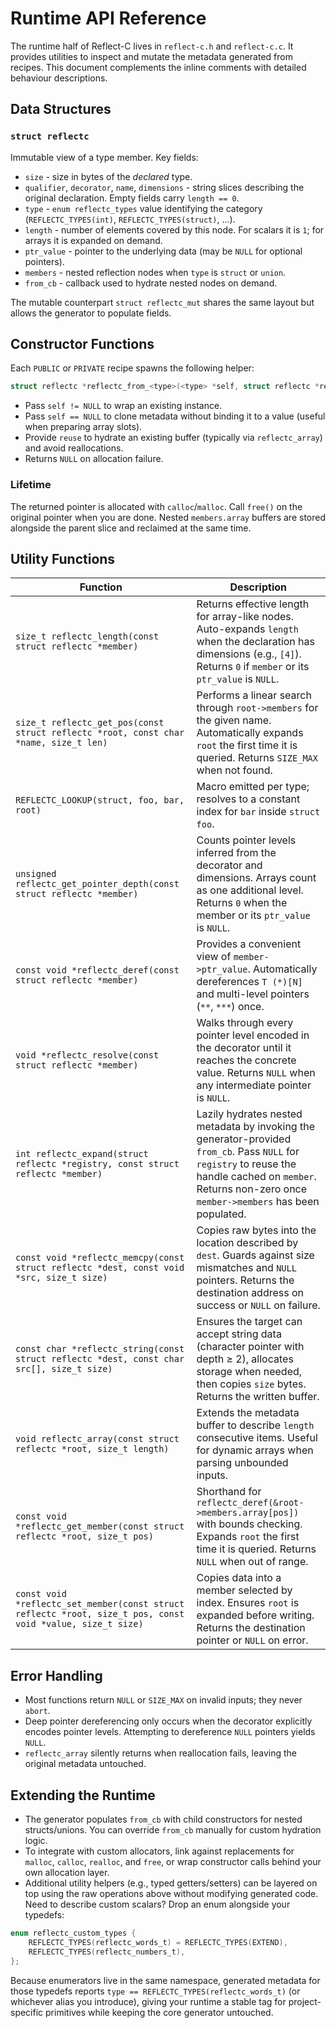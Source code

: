 # Runtime API Reference

The runtime half of Reflect-C lives in `reflect-c.h` and `reflect-c.c`. It provides utilities to inspect and mutate the metadata generated from recipes. This document complements the inline comments with detailed behaviour descriptions.

## Data Structures

### `struct reflectc`

Immutable view of a type member. Key fields:

- `size` - size in bytes of the *declared* type.
- `qualifier`, `decorator`, `name`, `dimensions` - string slices describing the original declaration. Empty fields carry `length == 0`.
- `type` - `enum reflectc_types` value identifying the category (`REFLECTC_TYPES(int)`, `REFLECTC_TYPES(struct)`, ...).
- `length` - number of elements covered by this node. For scalars it is `1`; for arrays it is expanded on demand.
- `ptr_value` - pointer to the underlying data (may be `NULL` for optional pointers).
- `members` - nested reflection nodes when `type` is `struct` or `union`.
- `from_cb` - callback used to hydrate nested nodes on demand.

The mutable counterpart `struct reflectc_mut` shares the same layout but allows the generator to populate fields.

## Constructor Functions

Each `PUBLIC` or `PRIVATE` recipe spawns the following helper:

```c
struct reflectc *reflectc_from_<type>(<type> *self, struct reflectc *reuse);
```

- Pass `self != NULL` to wrap an existing instance.
- Pass `self == NULL` to clone metadata without binding it to a value (useful when preparing array slots).
- Provide `reuse` to hydrate an existing buffer (typically via `reflectc_array`) and avoid reallocations.
- Returns `NULL` on allocation failure.

### Lifetime

The returned pointer is allocated with `calloc`/`malloc`. Call `free()` on the original pointer when you are done. Nested `members.array` buffers are stored alongside the parent slice and reclaimed at the same time.

## Utility Functions

| Function | Description |
| --- | --- |
| `size_t reflectc_length(const struct reflectc *member)` | Returns effective length for array-like nodes. Auto-expands `length` when the declaration has dimensions (e.g., `[4]`). Returns `0` if `member` or its `ptr_value` is `NULL`. |
| `size_t reflectc_get_pos(const struct reflectc *root, const char *name, size_t len)` | Performs a linear search through `root->members` for the given name. Automatically expands `root` the first time it is queried. Returns `SIZE_MAX` when not found. |
| `REFLECTC_LOOKUP(struct, foo, bar, root)` | Macro emitted per type; resolves to a constant index for `bar` inside `struct foo`. |
| `unsigned reflectc_get_pointer_depth(const struct reflectc *member)` | Counts pointer levels inferred from the decorator and dimensions. Arrays count as one additional level. Returns `0` when the member or its `ptr_value` is `NULL`. |
| `const void *reflectc_deref(const struct reflectc *member)` | Provides a convenient view of `member->ptr_value`. Automatically dereferences `T (*)[N]` and multi-level pointers (`**`, `***`) once. |
| `void *reflectc_resolve(const struct reflectc *member)` | Walks through every pointer level encoded in the decorator until it reaches the concrete value. Returns `NULL` when any intermediate pointer is `NULL`. |
| `int reflectc_expand(struct reflectc *registry, const struct reflectc *member)` | Lazily hydrates nested metadata by invoking the generator-provided `from_cb`. Pass `NULL` for `registry` to reuse the handle cached on `member`. Returns non-zero once `member->members` has been populated. |
| `const void *reflectc_memcpy(const struct reflectc *dest, const void *src, size_t size)` | Copies raw bytes into the location described by `dest`. Guards against size mismatches and `NULL` pointers. Returns the destination address on success or `NULL` on failure. |
| `const char *reflectc_string(const struct reflectc *dest, const char src[], size_t size)` | Ensures the target can accept string data (character pointer with depth ≥ 2), allocates storage when needed, then copies `size` bytes. Returns the written buffer. |
| `void reflectc_array(const struct reflectc *root, size_t length)` | Extends the metadata buffer to describe `length` consecutive items. Useful for dynamic arrays when parsing unbounded inputs. |
| `const void *reflectc_get_member(const struct reflectc *root, size_t pos)` | Shorthand for `reflectc_deref(&root->members.array[pos])` with bounds checking. Expands `root` the first time it is queried. Returns `NULL` when out of range. |
| `const void *reflectc_set_member(const struct reflectc *root, size_t pos, const void *value, size_t size)` | Copies data into a member selected by index. Ensures `root` is expanded before writing. Returns the destination pointer or `NULL` on error. |

## Error Handling

- Most functions return `NULL` or `SIZE_MAX` on invalid inputs; they never `abort`.
- Deep pointer dereferencing only occurs when the decorator explicitly encodes pointer levels. Attempting to dereference `NULL` pointers yields `NULL`.
- `reflectc_array` silently returns when reallocation fails, leaving the original metadata untouched.

## Extending the Runtime

- The generator populates `from_cb` with child constructors for nested structs/unions. You can override `from_cb` manually for custom hydration logic.
- To integrate with custom allocators, link against replacements for `malloc`, `calloc`, `realloc`, and `free`, or wrap constructor calls behind your own allocation layer.
- Additional utility helpers (e.g., typed getters/setters) can be layered on top using the raw operations above without modifying generated code.
Need to describe custom scalars? Drop an enum alongside your typedefs:

```c
enum reflectc_custom_types {
    REFLECTC_TYPES(reflectc_words_t) = REFLECTC_TYPES(EXTEND),
    REFLECTC_TYPES(reflectc_numbers_t),
};
```

Because enumerators live in the same namespace, generated metadata for those typedefs reports `type == REFLECTC_TYPES(reflectc_words_t)` (or whichever alias you introduce), giving your runtime a stable tag for project-specific primitives while keeping the core generator untouched.
